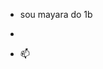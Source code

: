 - sou mayara do 1b

- 
- 📫 

<!---
faltz17/faltz17 is a ✨ special ✨ repository because its `README.md` (this file) appears on your GitHub profile.
You can click the Preview link to take a look at your changes.
--->
